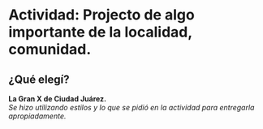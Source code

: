 # Actividad: Projecto de algo importante de la localidad, comunidad.
## ¿Qué elegí?
**La Gran X de Ciudad Juárez.**  
*Se hizo utilizando estilos y lo que se pidió en la actividad para entregarla apropiadamente.*
